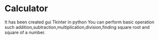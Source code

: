 # Calculator
It has been created gui Tkinter in python
You can perform basic operation such addition,subtraction,multiplication,division,finding square root and square of a number.
